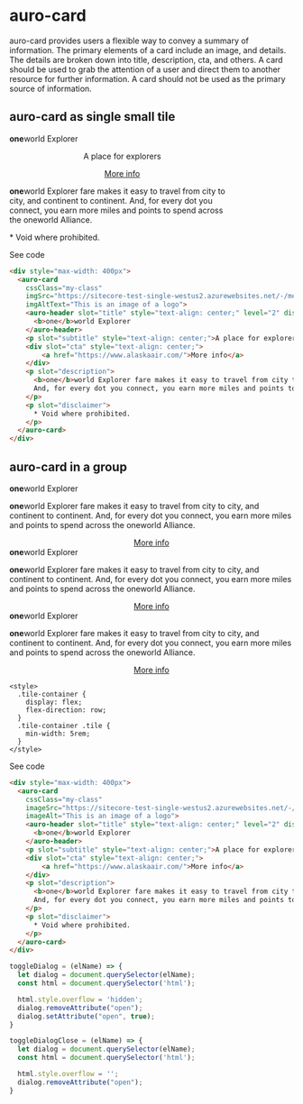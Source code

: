 # auro-card

auro-card provides users a flexible way to convey a summary of information. The primary elements of a card include an
image, and details. The details are broken down into title, description, cta, and others. A card should be used to
grab the attention of a user and direct them to another resource for further information.  A card should not be used
as the primary source of information.

## auro-card as single small tile

<div style="max-width: 400px">
  <auro-card
    cssClass="my-class"
    imgSrc="https://sitecore-test-single-westus2.azurewebsites.net/-/media/Images/pages/examples/blue.png"
    imgAltText="This is an image of a logo">
    <auro-header slot="title" style="text-align: center;" level="2" display="600">
      <b>one</b>world Explorer
    </auro-header>
    <p slot="subtitle" style="text-align: center;">A place for explorers</p>
    <div slot="cta" style="text-align: center;">
        <a href="https://www.alaskaair.com/">More info</a>
    </div>
    <p slot="description">
      <b>one</b>world Explorer fare makes it easy to travel from city to city, and continent to continent.
      And, for every dot you connect, you earn more miles and points to spend across the oneworld Alliance.
    </p>
    <p slot="disclaimer">
      * Void where prohibited.
    </p>
  </auro-card>
</div>
  
<auro-accordion lowProfile justifyRight>
<span slot="trigger">See code</span>

```html
<div style="max-width: 400px">
  <auro-card
    cssClass="my-class"
    imgSrc="https://sitecore-test-single-westus2.azurewebsites.net/-/media/Images/pages/examples/blue.png"
    imgAltText="This is an image of a logo">
    <auro-header slot="title" style="text-align: center;" level="2" display="600">
      <b>one</b>world Explorer
    </auro-header>
    <p slot="subtitle" style="text-align: center;">A place for explorers</p>
    <div slot="cta" style="text-align: center;">
        <a href="https://www.alaskaair.com/">More info</a>
    </div>
    <p slot="description">
      <b>one</b>world Explorer fare makes it easy to travel from city to city, and continent to continent.
      And, for every dot you connect, you earn more miles and points to spend across the oneworld Alliance.
    </p>
    <p slot="disclaimer">
      * Void where prohibited.
    </p>
  </auro-card>
</div>
```

</auro-accordion>

## auro-card in a group

<div class="exampleWrapper tile-container">
    <auro-card
      cssClass="tile"
      imgSrc="https://sitecore-test-single-westus2.azurewebsites.net/-/media/Images/pages/examples/blue.png"
      imgAltText="This is an image of a logo">
      <auro-header slot="title" style="text-align: center;" level="2" display="600">
        <b>one</b>world Explorer
      </auro-header>
      <p slot="description">
        <b>one</b>world Explorer fare makes it easy to travel from city to city, and continent to continent.
        And, for every dot you connect, you earn more miles and points to spend across the oneworld Alliance.
      </p>
      <div slot="cta" style="text-align: center;">
        <a href="https://www.alaskaair.com/">More info</a>
      </div>
    </auro-card>
    <auro-card
      cssClass="tile"
      imgSrc="https://sitecore-test-single-westus2.azurewebsites.net/-/media/Images/pages/examples/green.png"
      imgAltText="This is an image of a logo">
      <auro-header slot="title" style="text-align: center;" level="2" display="600">
        <b>one</b>world Explorer
      </auro-header>
      <p slot="description">
        <b>one</b>world Explorer fare makes it easy to travel from city to city, and continent to continent.
        And, for every dot you connect, you earn more miles and points to spend across the oneworld Alliance.
      </p>
      <div slot="cta" style="text-align: center;">
        <a href="https://www.alaskaair.com/">More info</a>
      </div>
    </auro-card>
    <auro-card
      cssClass="tile"
      imgSrc="https://sitecore-test-single-westus2.azurewebsites.net/-/media/Images/pages/examples/pink.png"
      imgAltText="This is an image of a logo">
      <auro-header slot="title" style="text-align: center;" level="2" display="600">
        <b>one</b>world Explorer
      </auro-header>
      <p slot="description">
        <b>one</b>world Explorer fare makes it easy to travel from city to city, and continent to continent.
        And, for every dot you connect, you earn more miles and points to spend across the oneworld Alliance.
      </p>
      <div slot="cta" style="text-align: center;">
        <a href="https://www.alaskaair.com/">More info</a>
      </div>
    </auro-card>
    
    <style>
      .tile-container {
        display: flex;
        flex-direction: row;
      }
      .tile-container .tile {
        min-width: 5rem;
      }
    </style>
</div>
  
<auro-accordion lowProfile justifyRight>
<span slot="trigger">See code</span>

```html
<div style="max-width: 400px">
  <auro-card
    cssClass="my-class"
    imageSrc="https://sitecore-test-single-westus2.azurewebsites.net/-/media/Images/pages/examples/blue.png"
    imageAlt="This is an image of a logo">
    <auro-header slot="title" style="text-align: center;" level="2" display="600">
      <b>one</b>world Explorer
    </auro-header>
    <p slot="subtitle" style="text-align: center;">A place for explorers</p>
    <div slot="cta" style="text-align: center;">
        <a href="https://www.alaskaair.com/">More info</a>
    </div>
    <p slot="description">
      <b>one</b>world Explorer fare makes it easy to travel from city to city, and continent to continent.
      And, for every dot you connect, you earn more miles and points to spend across the oneworld Alliance.
    </p>
    <p slot="disclaimer">
      * Void where prohibited.
    </p>
  </auro-card>
</div>
```

</auro-accordion>

```javascript
toggleDialog = (elName) => {
  let dialog = document.querySelector(elName);
  const html = document.querySelector('html');

  html.style.overflow = 'hidden';
  dialog.removeAttribute("open");
  dialog.setAttribute("open", true);
}

toggleDialogClose = (elName) => {
  let dialog = document.querySelector(elName);
  const html = document.querySelector('html');

  html.style.overflow = '';
  dialog.removeAttribute("open");
}
```
